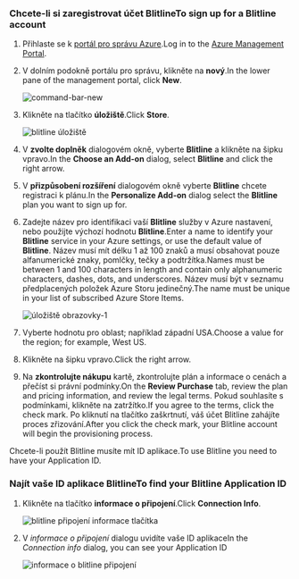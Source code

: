 
### <a name="to-sign-up-for-a-blitline-account"></a><span data-ttu-id="18772-101">Chcete-li si zaregistrovat účet Blitline</span><span class="sxs-lookup"><span data-stu-id="18772-101">To sign up for a Blitline account</span></span>
1. <span data-ttu-id="18772-102">Přihlaste se k [portál pro správu Azure](https://manage.windowsazure.com/).</span><span class="sxs-lookup"><span data-stu-id="18772-102">Log in to the [Azure Management Portal](https://manage.windowsazure.com/).</span></span>
2. <span data-ttu-id="18772-103">V dolním podokně portálu pro správu, klikněte na **nový**.</span><span class="sxs-lookup"><span data-stu-id="18772-103">In the lower pane of the management portal, click **New**.</span></span>
   
    ![command-bar-new][command-bar-new]
3. <span data-ttu-id="18772-105">Klikněte na tlačítko **úložiště**.</span><span class="sxs-lookup"><span data-stu-id="18772-105">Click **Store**.</span></span>
   
    ![blitline úložiště][blitline-store]
4. <span data-ttu-id="18772-107">V **zvolte doplněk** dialogovém okně, vyberte **Blitline** a klikněte na šipku vpravo.</span><span class="sxs-lookup"><span data-stu-id="18772-107">In the **Choose an Add-on** dialog, select **Blitline** and click the right arrow.</span></span>
5. <span data-ttu-id="18772-108">V **přizpůsobení rozšíření** dialogovém okně vyberte **Blitline** chcete registraci k plánu.</span><span class="sxs-lookup"><span data-stu-id="18772-108">In the **Personalize Add-on** dialog select the **Blitline** plan you want to sign up for.</span></span>
6. <span data-ttu-id="18772-109">Zadejte název pro identifikaci vaší **Blitline** služby v Azure nastavení, nebo použijte výchozí hodnotu **Blitline**.</span><span class="sxs-lookup"><span data-stu-id="18772-109">Enter a name to identify your **Blitline** service in your Azure settings, or use the default value of **Blitline**.</span></span> <span data-ttu-id="18772-110">Název musí mít délku 1 až 100 znaků a musí obsahovat pouze alfanumerické znaky, pomlčky, tečky a podtržítka.</span><span class="sxs-lookup"><span data-stu-id="18772-110">Names must be between 1 and 100 characters in length and contain only alphanumeric characters, dashes, dots, and underscores.</span></span> <span data-ttu-id="18772-111">Název musí být v seznamu předplacených položek Azure Storu jedinečný.</span><span class="sxs-lookup"><span data-stu-id="18772-111">The name must be unique in your list of subscribed Azure Store Items.</span></span>
   
    ![úložiště obrazovky-1][store-screen-1]
7. <span data-ttu-id="18772-113">Vyberte hodnotu pro oblast; například západní USA.</span><span class="sxs-lookup"><span data-stu-id="18772-113">Choose a value for the region; for example, West US.</span></span> 
8. <span data-ttu-id="18772-114">Klikněte na šipku vpravo.</span><span class="sxs-lookup"><span data-stu-id="18772-114">Click the right arrow.</span></span>
9. <span data-ttu-id="18772-115">Na **zkontrolujte nákupu** kartě, zkontrolujte plán a informace o cenách a přečíst si právní podmínky.</span><span class="sxs-lookup"><span data-stu-id="18772-115">On the **Review Purchase** tab, review the plan and pricing information, and review the legal terms.</span></span> <span data-ttu-id="18772-116">Pokud souhlasíte s podmínkami, klikněte na zatržítko.</span><span class="sxs-lookup"><span data-stu-id="18772-116">If you agree to the terms, click the check mark.</span></span> <span data-ttu-id="18772-117">Po kliknutí na tlačítko zaškrtnutí, váš účet Blitline zahájíte proces zřizování.</span><span class="sxs-lookup"><span data-stu-id="18772-117">After you click the check mark, your Blitline account will begin the provisioning process.</span></span> 

<span data-ttu-id="18772-118">Chcete-li použít Blitline musíte mít ID aplikace.</span><span class="sxs-lookup"><span data-stu-id="18772-118">To use Blitline you need to have your Application ID.</span></span>

### <a name="to-find-your-blitline-application-id"></a><span data-ttu-id="18772-119">Najít vaše ID aplikace Blitline</span><span class="sxs-lookup"><span data-stu-id="18772-119">To find your Blitline Application ID</span></span>
1. <span data-ttu-id="18772-120">Klikněte na tlačítko **informace o připojení**.</span><span class="sxs-lookup"><span data-stu-id="18772-120">Click **Connection Info**.</span></span>
   
    ![blitline připojení informace tlačítka][blitline-connection-info-button]
2. <span data-ttu-id="18772-122">V *informace o připojení* dialogu uvidíte vaše ID aplikace</span><span class="sxs-lookup"><span data-stu-id="18772-122">In the *Connection info* dialog, you can see your Application ID</span></span>
   
    ![informace o blitline připojení][blitline-connection-info]

<!--images-->

[command-bar-new]: ./media/blitline-signup/blitline_bar_new.png
[blitline-store]: ./media/blitline-signup/blitline_offerings_store.png
[store-screen-1]: ./media/blitline-signup/blitline_purchase.jpg
[blitline-connection-info-button]: ./media/blitline-signup/blitline_connection_info_button.png
[blitline-connection-info]: ./media/blitline-signup/blitline_connection_info_screen.jpg

